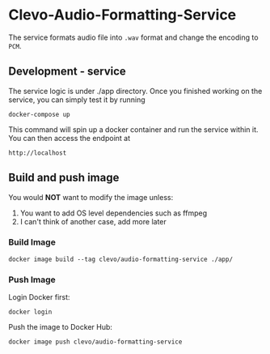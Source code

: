 # Clevo-Audio-Formatting-Service
The service formats audio file into `.wav` format and change the encoding to `PCM`. 

## Development - service
The service logic is under ./app directory. Once you finished working on the service, you can simply test it by running

`docker-compose up`

This command will spin up a docker container and run the service within it. You can then access the endpoint at

`http://localhost`

## Build and push image
You would **NOT** want to modify the image unless:
1. You want to add OS level dependencies such as ffmpeg
2. I can't think of another case, add more later

### Build Image
`docker image build --tag clevo/audio-formatting-service ./app/`

### Push Image
Login Docker first:

`docker login`

Push the image to Docker Hub:

`docker image push clevo/audio-formatting-service`


